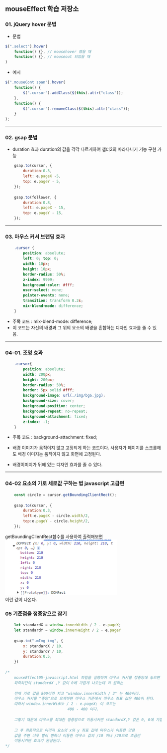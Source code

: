 ## mouseEffect 학습 저장소

### 01. jQuery hover 문법

- 문법
```javascript
$(".select").hover(
    function() {}, // mousehover 했을 때
    function() {}, // mouseout 되었을 때
)
```

- 예시
```javascript
$(".mouseCont span").hover(
    function() { 
        $(".cursor").addClass($(this).attr("class")); 
    }, 
    function() { 
        $(".cursor").removeClass($(this).attr("class"));
    }
);

```        
---

### 02. gsap 문법
- duration 효과
    duration의 값을 각각 다르게하여 챕터2의 따라다니기 기능 구현 가능
```javascript
    gsap.to(cursor, {
        duration:0.3, 
        left: e.pageX -5, 
        top: e.pageY - 5,
    });

    gsap.to(follower, {
        duration:0.8, 
        left: e.pageX - 15, 
        top: e.pageY - 15,
    });
```

---

### 03. 마우스 커서 브랜딩 효과
```css
    .cursor {
        position: absolute;
        left: 0; top: 0;
        width: 10px;
        height: 10px;
        border-radius: 50%;
        z-index: 9999;
        background-color: #fff;
        user-select: none;
        pointer-events: none;
        transition: transform 0.3s;
        mix-blend-mode: difference;
    }
```

- 주목 코드 : mix-blend-mode: difference;
- 이 코드는 자신의 배경과 그 위의 요소의 배경을 혼합하는 디자인 효과를 줄 수 있음.
    
---

### 04-01. 조명 효과

```css
    .cursor{
        position: absolute;
        width: 200px;
        height: 200px;
        border-radius: 50%;
        border: 5px solid #fff;
        background-image: url(./img/bg6.jpg);
        background-size: cover;
        background-position: center;
        background-repeat: no-repeat;
        background-attachment: fixed;
        z-index: -1;
    }
```

- 주목 코드 : background-attachment: fixed;
- 배경 이미지가 움직이지 않고 고정되게 하는 코드이다. 사용자가 페이지를 스크롤해도 배경 이미지는 움직이지 않고 화면에 고정된다.

- 배경이미지가 뒤에 있는 디자인 효과를 줄 수 있다.

---

### 04-02 요소의 가로 세로값 구하는 법 javascript 고급편
```javascript
    const circle = cursor.getBoundingClientRect();
    
    gsap.to(cursor, {
        duration:0.3,
        left:e.pageX - circle.width/2,
        top:e.pageY - circle.height/2,
    });
```
getBoundingClientRect함수를 사용하여 출력해보면
<br />
![Alt text](image.png)
 <br />
이런 값이 나온다.


### 05 기준점을 정중앙으로 잡기
```javascript
    let standardX = window.innerWidth / 2 - e.pageX;
    let standardY = window.innerHeight / 2 - e.pageY

    gsap.to(".mImg img", {
        x: standardX / 10,
        y: standardY / 10,
        duration:0.5,
    })

/*  
    mouseEffect05-javascript.html 파일을 실행하여 마우스 커서를 정중앙에 놓으면 
    좌측하단의 standardX ,Y 값이 0에 가깝게 나오는데 이 원리는 

    전체 가로 값을 800이라 치고 "window.innerWidth / 2" 는 400이다.
    마우스 커서를 "중앙"으로 오게하면 마우스 기준에서 마우스 좌표 값은 400이 된다. 
    따라서 window.innerWidth / 2 - e.pageX; 이 코드는
                            400 - 400 이다.
                    
    그렇기 때문에 마우스를 최대한 정중앙으로 이동시키면 standardX,Y 값은 0, 0에 가깝게 된다.

    그 후 최종적으로 이미지 요소의 x와 y 좌표 값에 마우스가 이동한 만큼 
    값을 주면 너무 빨리 변하니 이동한 마우스 값의 /10 이나 /20으로 조금만
    이동시키면 효과가 완성된다.
*/
```
